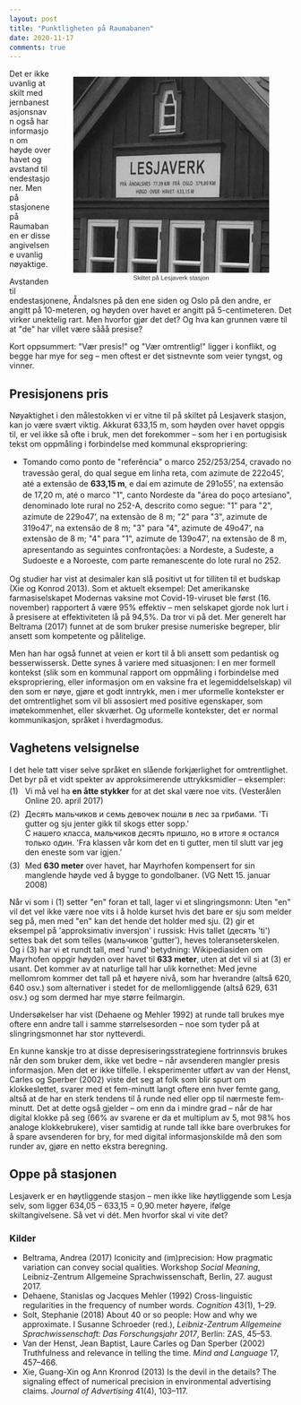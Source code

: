 ```yaml
---
layout: post
title: "Punktligheten på Raumabanen"
date: 2020-11-17
comments: true
---
```

<style>
  ol {
  margin-left: 0;
  padding-left: 0;
}
ol li {
  display: block;
  margin-bottom: .5em;
  margin-left: 2em;
}
ol li::before {
  display: inline-block;
  content: "(" counter(item) ") ";
  counter-increment: item;
  width: 2em;
  margin-left: -2em;
}
figcaption {
    color: #333;
    text-align: center;
    font-family: Optima, Candara, Calibri, Arial, sans-serif;
    font-size: .8em;
}	
  .zoom:hover {
  -ms-transform: scale(3); /* IE 9 */
  -webkit-transform: scale(3); /* Safari 3-8 */
  transform: scale(2); 
  transform-origin: 100% 0%;
}
</style>

<div style="float:right;"><figure class="rightfig"><div class="zoom"><img style="height:350px;" src="/pics/Lesjaverk.png" /></div><figcaption>Skiltet på Lesjaverk stasjon</figcaption></figure></div>
<div class="ingress"><p>Det er ikke uvanlig at skilt med jernbanestasjonsnavn også har informasjon om høyde over havet og avstand til endestasjoner. Men på stasjonene på Raumabanen er disse angivelsene uvanlig nøyaktige.</p></div>

<p>Avstanden til endestasjonene, Åndalsnes på den ene siden og Oslo på den andre, er angitt på 10-meteren, og høyden over havet er angitt på 5-centimeteren. Det virker unektelig rart. Men hvorfor gjør det det? Og hva kan grunnen være til at "de" har villet være sååå presise?</p>
<p>Kort oppsummert: "Vær presis!" og "Vær omtrentlig!" ligger i konflikt, og begge har mye for seg – men oftest er det sistnevnte som veier tyngst, og vinner.</p>
<h2>Presisjonens pris</h2>
<p>Nøyaktighet i den målestokken vi er vitne til på skiltet på Lesjaverk stasjon, kan jo være svært viktig. Akkurat 633,15 m, som høyden over havet oppgis til, er vel ikke så ofte i bruk, men det forekommer – som her i en portugisisk tekst om oppmåling i forbindelse med kommunal ekspropriering:
</p>
<ul><li style="line-height: 1.4em">Tomando como ponto de "referência" o marco 252/253/254, cravado no travessão geral, do qual segue em linha reta, com azimute de 222o45’, até a extensão de <b>633,15 m</b>, e daí em azimute de 291o55’, na extensão de 17,20 m, até o marco "1", canto Nordeste da "área do poço artesiano", denominado lote rural no 252-A, descrito como segue: "1" para "2", azimute de 229o47’, na extensão de 8 m; "2" para "3", azimute de 319o47’, na extensão de 8 m; "3" para "4", azimute de 49o47’, na extensão de 8 m; "4" para "1", azimute de 139o47’, na extensão de 8 m, apresentando as seguintes confrontações: a Nordeste, a Sudeste, a Sudoeste e a Noroeste, com parte remanescente do lote rural no 252.
    </li></ul>
    
<p>Og studier har vist at desimaler kan slå positivt ut for tilliten til et budskap (Xie og Konrod 2013). Som et aktuelt eksempel: Det amerikanske farmasiselskapet Modernas vaksine mot Covid-19-viruset ble først (16. november) rapportert å være 95% effektiv – men selskapet gjorde nok lurt i å presisere at effektiviteten lå på 94,5%. Da tror vi på det. Mer generelt har Beltrama (2017) funnet at de som bruker presise numeriske begreper, blir ansett som kompetente og pålitelige.</p>
<p>
    Men han har også funnet at veien er kort til å bli ansett som pedantisk og besserwissersk. Dette synes å variere med situasjonen: I en mer formell kontekst (slik som en kommunal rapport om oppmåling i forbindelse med ekspropriering, eller informasjon om en vaksine fra et legemiddelselskap) vil den som er nøye, gjøre et godt inntrykk, men i mer uformelle kontekster er det omtrentlighet som vil bli assosiert med positive egenskaper, som imøtekommenhet, eller skværhet. Og uformelle kontekster, det er normal kommunikasjon, språket i hverdagmodus.
</p>
   <h2>Vaghetens velsignelse</h2>
<p>I det hele tatt viser selve språket en slående forkjærlighet for omtrentlighet. Det byr på et vidt spekter av approksimerende uttrykksmidler – eksempler:
</p>
<ol style="counter-reset: item 0; margin-top:-10px">
  <li>Vi må vel ha <b>en åtte stykker</b> for at det skal være noe vits. (Vesterålen Online 20. april 2017)</li>
<li>Десять мальчиков и семь девочек пошли в лес за грибами. 'Ti gutter og sju jenter gikk til skogs etter sopp.'<br>С нашего класса, мальчиков десять пришло, но в итоге я остался только один. 'Fra klassen vår kom det en ti gutter, men til slutt var jeg den eneste som var igjen.'</li>
  <li>Med <b>630 meter</b> over havet, har Mayrhofen kompensert for sin manglende høyde ved å bygge to gondolbaner. (VG Nett 15. januar 2008)</li>
  </ol>
<p>Når vi som i (1) setter "en" foran et tall, lager vi et slingringsmonn: Uten "en" vil det vel ikke være noe vits i å holde kurset hvis det bare er sju som melder seg på, men med "en" kan det hende det holder med sju. (2) gir et eksempel på 'approksimativ inversjon' i russisk: Hvis tallet (десять 'ti') settes bak det som telles (мальчиков 'gutter'), heves toleranseterskelen. Og i (3) har vi et rundt tall, med 'rund' betydning: Wikipediasiden om Mayrhofen oppgir høyden over havet til <b>633 meter</b>, uten at det vil si at (3) er usant. Det kommer av at naturlige tall har ulik kornethet: Med jevne mellomrom kommer det tall på et høyere nivå, som har hverandre (altså 620, 640 osv.) som alternativer i stedet for de mellomliggende (altså 629, 631 osv.) og som dermed har mye større feilmargin.</p>
<p> Undersøkelser har vist (Dehaene og Mehler 1992) at runde tall brukes mye oftere enn andre tall i samme størrelsesorden – noe som tyder på at slingringsmonnet har stor nytteverdi.</p>
<p>En kunne kanskje tro at disse depresiseringsstrategiene fortrinnsvis brukes når den som bruker dem, ikke vet bedre – når avsenderen mangler presis informasjon. Men det er ikke tilfelle. I eksperimenter utført av van der Henst, Carles og Sperber (2002) viste det seg at folk som blir spurt om klokkeslettet, svarer med et fem-minutt langt oftere enn hver femte gang, altså at de har en sterk tendens til å runde ned eller opp til nærmeste fem-minutt. Det at dette også gjelder – om enn da i mindre grad – når de har digital klokke på seg (66% av svarene er da et multiplum av 5, mot 98% hos analoge klokkebrukere), viser samtidig at runde tall ikke bare overbrukes for å spare avsenderen for bry, for med digital informasjonskilde må den som runder av, gjøre en netto ekstra beregning.</p>
<h2>Oppe på stasjonen</h2>
<p>Lesjaverk er en høytliggende stasjon – men ikke like høytliggende som Lesja selv, som ligger 634,05 – 633,15 = 0,90 meter høyere, ifølge skiltangivelsene. Så vet vi dét. Men hvorfor skal vi vite det?
</p>
<h3>Kilder</h3>
<ul id="pubs"><li>Beltrama, Andrea (2017) Iconicity and (im)precision: How pragmatic variation can convey social qualities. Workshop <i>Social Meaning</i>, Leibniz-Zentrum Allgemeine Sprachwissenschaft, Berlin, 27. august 2017.</li>
    <li>Dehaene, Stanislas og Jacques Mehler (1992) Cross-linguistic regularities in the frequency of number words. <i>Cognition</i> 43(1), 1–29.</li>
    <li>Solt, Stephanie (2018) About 40 or so people: How and why we approximate. I Susanne Schroeder (red.), <i>Leibniz-Zentrum Allgemeine Sprachwissenschaft: Das Forschungsjahr 2017</i>, Berlin: ZAS, 45–53.
    </li>
  <li>Van der Henst, Jean Baptist, Laure Carles og Dan Sperber (2002) Truthfulness and relevance in telling the time. <i>Mind and Language</i> 17, 457–466.
    <li>Xie, Guang-Xin og Ann Kronrod (2013) Is the devil in the details? The signaling effect of numerical precision in environmental advertising claims. <i>Journal of Advertising</i> 41(4), 103–117.
    </li>
    </ul>
   

